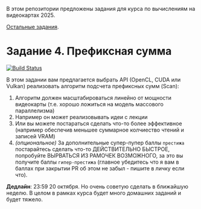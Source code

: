 В этом репозитории предложены задания для курса по вычислениям на видеокартах 2025.

[Остальные задания](https://github.com/GPGPUCourse/GPGPUTasks2025/).

# Задание 4. Префиксная сумма

[![Build Status](https://github.com/GPGPUCourse/GPGPUTasks2025/actions/workflows/cmake.yml/badge.svg?branch=task04&event=push)](https://github.com/GPGPUCourse/GPGPUTasks2025/actions/workflows/cmake.yml)

В этом задании вам предлагается выбрать API (OpenCL, CUDA или Vulkan) реализовать алгоритм подсчета префиксных сумм (Scan):

1) Алгоритм должен масштабироваться линейно от мощности видеокарты (т.е. хорошо ложиться на модель массового параллелизма)
2) Например он может реализовывать идеи с лекции
3) Или вы можете постараться сделать что-то более эффективное (например обеспечив меньшее суммарное колчиество чтений и записей VRAM)
4) *(опциональное)* За дополнительные супер-пупер баллы ```престижа``` постарайтесь сделать что-то ДЕЙСТВИТЕЛЬНО БЫСТРОЕ, попробуйте ВЫРВАТЬСЯ ИЗ РАМОЧЕК ВОЗМОЖНОГО, за это вы получите баллы ```гипер-престижа``` (главное убедитесь что я вам в баллах при закрытии PR об этом не забыл - пишите в личку если что).

**Дедлайн**: 23:59 20 октября. Но очень советую сделать в ближайшую неделю. В целом в рамках курса будет много домашних заданий и будет тяжело.
